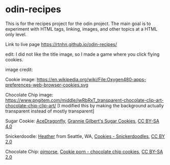 # odin-recipes
This is for the recipes project for the odin project. The main goal is to experiment with HTML tags, linking, images, and other topics at a HTML only level. 


Link to live page https://rtnhn.github.io/odin-recipes/

edit: I did not like the title image, so I made a game where you click flying cookies.

image credit:

Cookie image: https://en.wikipedia.org/wiki/File:Oxygen480-apps-preferences-web-browser-cookies.svg 

Chocolate Chip image: https://www.pngitem.com/middle/iwRbRxT_transparent-chocolate-clip-art-chocolate-chip-clip-art/ [I modified this by making the background actually transparent instead of mostly transparent]

Sugar Cookie: <a href="https://commons.wikimedia.org/wiki/User:AceDragonfly">AceDragonfly</a>, <a href="https://commons.wikimedia.org/wiki/File:Grannie_Gilbert's_Sugar_Cookies.jpg">Grannie Gilbert's Sugar Cookies</a>, <a href="https://creativecommons.org/licenses/by-sa/4.0/legalcode" rel="license">CC BY-SA 4.0</a>

Snickerdoodle: <a href="https://www.flickr.com/people/39024709@N00">Heather</a> from Seattle, WA, <a href="https://commons.wikimedia.org/wiki/File:Cookies_-_Snickerdoodles.jpg">Cookies - Snickerdoodles</a>, <a href="https://creativecommons.org/licenses/by/2.0/legalcode" rel="license">CC BY 2.0</a>

Chocolate Chip: <a href="https://www.flickr.com/people/95123580@N00">pjmorse</a>, <a href="https://commons.wikimedia.org/wiki/File:Cookie_porn_-_chocolate_chip_cookies.jpg">Cookie porn - chocolate chip cookies</a>, <a href="https://creativecommons.org/licenses/by-sa/2.0/legalcode" rel="license">CC BY-SA 2.0</a>
